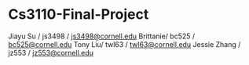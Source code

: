 # Cs3110-Final-Project
Jiayu Su / js3498 / js3498@cornell.edu
Brittanie/ bc525 / bc525@cornell.edu
Tony Liu/ twl63 / twl63@cornell.edu
Jessie Zhang / jz553 / jz553@cornell.edu
